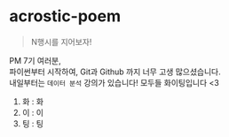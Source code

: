 # acrostic-poem
> N행시를 지어보자!

PM 7기 여러분,   
파이썬부터 시작하여, Git과 Github 까지 너무 고생 많으셨습니다.   
내일부터는 `데이터 분석` 강의가 있습니다!
모두들 화이팅입니다 <3

1. 화 : 화
2. 이 : 이
3. 팅 : 팅
